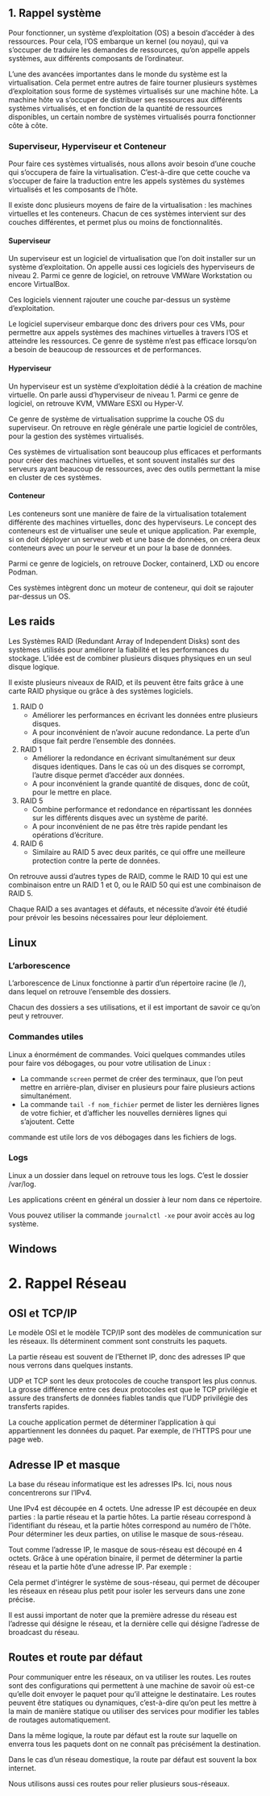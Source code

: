 ## 1. Rappel système

Pour fonctionner, un système d’exploitation (OS) a besoin d’accéder à des ressources. Pour cela, l’OS embarque un kernel (ou noyau), qui va s’occuper de traduire les demandes de ressources, qu’on appelle appels systèmes, aux différents composants de l’ordinateur.

L’une des avancées importantes dans le monde du système est la virtualisation. Cela permet entre autres de faire tourner plusieurs systèmes d’exploitation sous forme de systèmes virtualisés sur une machine hôte. La machine hôte va s’occuper de distribuer ses ressources aux différents systèmes virtualisés, et en fonction de la quantité de ressources disponibles, un certain nombre de systèmes virtualisés pourra fonctionner côte à côte.

### Superviseur, Hyperviseur et Conteneur

Pour faire ces systèmes virtualisés, nous allons avoir besoin d’une couche qui s’occupera de faire la virtualisation. C’est-à-dire que cette couche va s’occuper de faire la traduction entre les appels systèmes du systèmes virtualisés et les composants de l’hôte.

Il existe donc plusieurs moyens de faire de la virtualisation : les machines virtuelles et les conteneurs. Chacun de ces systèmes intervient sur des couches différentes, et permet plus ou moins de fonctionnalités.

#### Superviseur

Un superviseur est un logiciel de virtualisation que l’on doit installer sur un système d’exploitation. On appelle aussi ces logiciels des hyperviseurs de niveau 2. Parmi ce genre de logiciel, on retrouve VMWare Workstation ou encore VirtualBox.

Ces logiciels viennent rajouter une couche par-dessus un système d’exploitation.

Le logiciel superviseur embarque donc des drivers pour ces VMs, pour permettre aux appels systèmes des machines virtuelles à travers l’OS et atteindre les ressources. Ce genre de système n’est pas efficace lorsqu’on a besoin de beaucoup de ressources et de performances.

#### Hyperviseur

Un hyperviseur est un système d’exploitation dédié à la création de machine virtuelle. On parle aussi d’hyperviseur de niveau 1. Parmi ce genre de logiciel, on retrouve KVM, VMWare ESXI ou Hyper-V.

Ce genre de système de virtualisation supprime la couche OS du superviseur. On retrouve en règle générale une partie logiciel de contrôles, pour la gestion des systèmes virtualisés.

Ces systèmes de virtualisation sont beaucoup plus efficaces et performants pour créer des machines virtuelles, et sont souvent installés sur des serveurs ayant beaucoup de ressources, avec des outils permettant la mise en cluster de ces systèmes.

#### Conteneur

Les conteneurs sont une manière de faire de la virtualisation totalement différente des machines virtuelles, donc des hyperviseurs. Le concept des conteneurs est de virtualiser une seule et unique application. Par exemple, si on doit déployer un serveur web et une base de données, on créera deux conteneurs avec un pour le serveur et un pour la base de données.

Parmi ce genre de logiciels, on retrouve Docker, containerd, LXD ou encore Podman.

Ces systèmes intègrent donc un moteur de conteneur, qui doit se rajouter par-dessus un OS.

## Les raids

Les Systèmes RAID (Redundant Array of Independent Disks) sont des systèmes utilisés pour améliorer la fiabilité et les performances du stockage. L’idée est de combiner plusieurs disques physiques en un seul disque logique.

Il existe plusieurs niveaux de RAID, et ils peuvent être faits grâce à une carte RAID physique ou grâce à des systèmes logiciels.

1. RAID 0
    - Améliorer les performances en écrivant les données entre plusieurs disques.
    - A pour inconvénient de n’avoir aucune redondance. La perte d’un disque fait perdre l’ensemble des données.
2. RAID 1
    - Améliorer la redondance en écrivant simultanément sur deux disques identiques. Dans le cas où un des disques se corrompt, l’autre disque permet d’accéder aux données.
    - A pour inconvénient la grande quantité de disques, donc de coût, pour le mettre en place.
3. RAID 5
    - Combine performance et redondance en répartissant les données sur les différents disques avec un système de parité.
    - A pour inconvénient de ne pas être très rapide pendant les opérations d’écriture.
4. RAID 6
    - Similaire au RAID 5 avec deux parités, ce qui offre une meilleure protection contre la perte de données.

On retrouve aussi d’autres types de RAID, comme le RAID 10 qui est une combinaison entre un RAID 1 et 0, ou le RAID 50 qui est une combinaison de RAID 5.

Chaque RAID a ses avantages et défauts, et nécessite d’avoir été étudié pour prévoir les besoins nécessaires pour leur déploiement.

## Linux

### L’arborescence

L’arborescence de Linux fonctionne à partir d’un répertoire racine (le /), dans lequel on retrouve l’ensemble des dossiers.

Chacun des dossiers a ses utilisations, et il est important de savoir ce qu’on peut y retrouver.

### Commandes utiles

Linux a énormément de commandes. Voici quelques commandes utiles pour faire vos débogages, ou pour votre utilisation de Linux :

- La commande `screen` permet de créer des terminaux, que l’on peut mettre en arrière-plan, diviser en plusieurs pour faire plusieurs actions simultanément.
- La commande `tail -f nom_fichier` permet de lister les dernières lignes de votre fichier, et d’afficher les nouvelles dernières lignes qui s’ajoutent. Cette

 commande est utile lors de vos débogages dans les fichiers de logs.

### Logs

Linux a un dossier dans lequel on retrouve tous les logs. C’est le dossier /var/log.

Les applications créent en général un dossier à leur nom dans ce répertoire.

Vous pouvez utiliser la commande `journalctl -xe` pour avoir accès au log système.

## Windows

# 2. Rappel Réseau

## OSI et TCP/IP

Le modèle OSI et le modèle TCP/IP sont des modèles de communication sur les réseaux. Ils déterminent comment sont construits les paquets.

La partie réseau est souvent de l’Ethernet IP, donc des adresses IP que nous verrons dans quelques instants.

UDP et TCP sont les deux protocoles de couche transport les plus connus. La grosse différence entre ces deux protocoles est que le TCP privilégie et assure des transferts de données fiables tandis que l’UDP privilégie des transferts rapides.

La couche application permet de déterminer l’application à qui appartiennent les données du paquet. Par exemple, de l’HTTPS pour une page web.

## Adresse IP et masque

La base du réseau informatique est les adresses IPs. Ici, nous nous concentrerons sur l’IPv4.

Une IPv4 est découpée en 4 octets. Une adresse IP est découpée en deux parties : la partie réseau et la partie hôtes. La partie réseau correspond à l’identifiant du réseau, et la partie hôtes correspond au numéro de l'hôte. Pour déterminer les deux parties, on utilise le masque de sous-réseau.

Tout comme l’adresse IP, le masque de sous-réseau est découpé en 4 octets. Grâce à une opération binaire, il permet de déterminer la partie réseau et la partie hôte d’une adresse IP. Par exemple :

Cela permet d'intégrer le système de sous-réseau, qui permet de découper les réseaux en réseau plus petit pour isoler les serveurs dans une zone précise.

Il est aussi important de noter que la première adresse du réseau est l’adresse qui désigne le réseau, et la dernière celle qui désigne l’adresse de broadcast du réseau.

## Routes et route par défaut

Pour communiquer entre les réseaux, on va utiliser les routes. Les routes sont des configurations qui permettent à une machine de savoir où est-ce qu’elle doit envoyer le paquet pour qu’il atteigne le destinataire. Les routes peuvent être statiques ou dynamiques, c’est-à-dire qu’on peut les mettre à la main de manière statique ou utiliser des services pour modifier les tables de routages automatiquement.

Dans la même logique, la route par défaut est la route sur laquelle on enverra tous les paquets dont on ne connaît pas précisément la destination.

Dans le cas d’un réseau domestique, la route par défaut est souvent la box internet.

Nous utilisons aussi ces routes pour relier plusieurs sous-réseaux.
